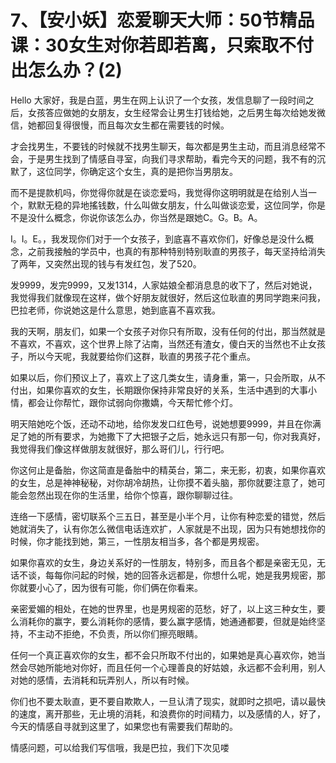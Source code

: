 # 7、【安小妖】恋爱聊天大师：50节精品课：30女生对你若即若离，只索取不付出怎么办？(2)

Hello 大家好，我是白蓝，男生在网上认识了一个女孩，发信息聊了一段时间之后，女孩答应做她的女朋友，女生经常会让男生打钱给她，之后男生每次给她发微信，她都回复得很慢，而且每次女生都在需要钱的时候。

才会找男生，不要钱的时候就不找男生聊天，每次都是男生主动，而且消息经常不会，于是男生找到了情感自寻室，向我们寻求帮助，看完今天的问题，我不有的沉默了，这位同学，你确定这个女生，真的是把你当男朋友。

而不是提款机吗，你觉得你就是在谈恋爱吗，我觉得你这明明就是在给别人当一个，默默无稳的异地搖钱数，什么叫做女朋友，什么叫做谈恋爱，这位同学，你是不是没什么概念，你说你该怎么办，你当然是跟她C。G。B。A。

I。I。E。，我发现你们对于一个女孩子，到底喜不喜欢你们，好像总是没什么概念，之前我接触的学员中，也真的有那种特别特别耿直的男孩子，每天坚持给消失了两年，又突然出现的钱与有发红包，发了520。

发9999，发完9999，又发1314，人家姑娘全都消息息的收下了，然后对她说，我觉得我们就像现在这样，做个好朋友就很好，然后这位耿直的男同学跑来问我，巴拉老师，你说她这是什么意思，她到底喜不喜欢我。

我的天啊，朋友们，如果一个女孩子对你只有所取，没有任何的付出，那当然就是不喜欢，不喜欢，这个世界上除了沾南，当然还有渣女，傻白天的当然也不止女孩子，所以今天呢，我就要给你们这群，耿直的男孩子花个重点。

如果以后，你们预议上了，喜欢上了这几类女生，请身重，第一，只会所取，从不付出，如果你喜欢的女生，长期跟你保持非常良好的关系，生活中遇到的大事小情，都会让你帮忙，跟你试弱向你撒嬌，今天帮忙修个灯。

明天陪她吃个饭，还动不动地，给你发发口红色号，说她想要9999，并且在你满足了她的所有要求，为她撒下了大把银子之后，她永远只有那一句，你对我真好，我觉得我们像这样做朋友就很好，那么哥们儿，行行吧。

你这何止是备胎，你这简直是备胎中的精英台，第二，来无影，初衷，如果你喜欢的女生，总是神神秘秘，对你胡冷胡热，让你摸不着头脑，那你就要注意了，她可能会忽然出现在你的生活里，给你个惊喜，跟你聊聊过往。

连络一下感情，密切联系个三五日，甚至是小半个月，让你有种恋爱的错觉，然后她就消失了，认有你怎么微信电话连欢扩，人家就是不出现，因为只有她想找你的时候，你才能找到她，第三，一性朋友相当多，各个都是男规密。

如果你喜欢的女生，身边关系好的一性朋友，特别多，而且各个都是亲密无见，无话不谈，每每你问起的时候，她的回答永远都是，你想什么呢，她是我男规密，那你就要小心了，因为很有可能，你们俩在你看来。

亲密爱媚的相处，在她的世界里，也是男规密的范愁，好了，以上这三种女生，要么消耗你的赢字，要么消耗你的感情，要么赢字感情，她通通都要，但就是始终坚持，不主动不拒绝，不负责，所以你们擦亮眼睛。

任何一个真正喜欢你的女生，都不会只所取不付出的，如果她是真心喜欢你，她当然会尽她所能地对你好，而且任何一个心理善良的好姑娘，永远都不会利用，别人对她的感情，去消耗和玩弄别人，所以有时候。

你们也不要太耿直，更不要自欺欺人，一旦认清了现实，就即时之损吧，请以最快的速度，离开那些，无止境的消耗，和浪费你的时间精力，以及感情的人，好了，今天的情感自寻就到这里了，如果您也有需要我们帮助的。

情感问题，可以给我们写信哦，我是巴拉，我们下次见喽